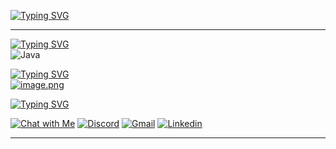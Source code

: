 
[![Typing SVG](https://readme-typing-svg.demolab.com?font=Sixtyfour&pause=1000&color=F70000&background=FFFFFF00&random=false&width=435&separator=%3D&lines=Hi%2C+I+am+Mel+David++%EF%BF%A3%CF%89%EF%BF%A3%3Da+Lazy+Programmer+;%3C)](https://git.io/typing-svg)

<hr>

<div>
  
  [![Typing SVG](https://readme-typing-svg.demolab.com?font=Sixtyfour&size=16&pause=1000&color=F7F7F7&background=FFFFFF00&random=false&width=435&lines=Skills)](https://git.io/typing-svg)
  <br>
  ![Java](https://img.shields.io/static/v1?style=for-the-badge&message=Java&color=bd9117&logo=openjdk&logoColor=FFFFFF&label=)
  
</div>

[![Typing SVG](https://readme-typing-svg.demolab.com?font=Sixtyfour&size=16&pause=1000&color=F7F7F7&background=FFFFFF00&random=false&width=435&lines=Studied+at)](https://git.io/typing-svg) <br>
[![image.png](https://i.postimg.cc/vH1bFSZW/image.png)](https://apply.tcc.edu.ph/)


<div>
  
  [![Typing SVG](https://readme-typing-svg.demolab.com?font=Sixtyfour&size=16&pause=1000&color=F7F7F7&background=FFFFFF00&random=false&width=435&lines=Contact+me)](https://git.io/typing-svg)

  [![Chat with Me](https://img.shields.io/badge/Telegram-2CA5E0?style=for-the-badge&logo=telegram&logoColor=white)](https://t.me/Uremmmm)
  [![Discord](https://img.shields.io/badge/Discord-7289DA?style=for-the-badge&logo=discord&logoColor=white)](https://discord.com/users/855391289461964822)
  [![Gmail](https://img.shields.io/badge/Gmail-D14836?style=for-the-badge&logo=gmail&logoColor=white)](mailto:Mailem.meldavid@gmail.com)
  [![Linkedin](https://img.shields.io/badge/LinkedIn-0077B5?style=for-the-badge&logo=linkedin&logoColor=white)](https://www.linkedin.com/in/mel-david-mailem-5035a32b0/)
  
</div>

<hr>




